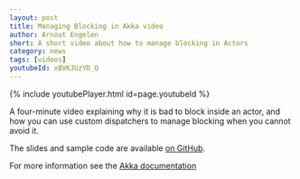 ```yaml
---
layout: post
title: Managing Blocking in Akka video
author: Arnout Engelen
short: A short video about how to manage blocking in Actors
category: news
tags: [videos]
youtubeId: xBVKJUzYD_Q
---
```


{% include youtubePlayer.html id=page.youtubeId %}

A four-minute video explaining why it is bad to block inside an actor, and how
you can use custom dispatchers to manage blocking when you cannot avoid it.

The slides and sample code are available [on GitHub](https://github.com/raboof/akka-blocking-dispatcher).

For more information see the [Akka documentation](https://doc.akka.io/docs/akka/current/typed/dispatchers.html#blocking-needs-careful-management)
